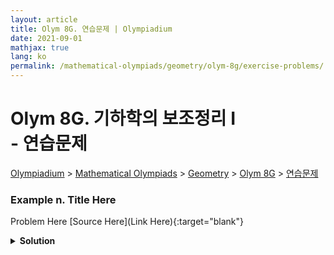```yaml
---
layout: article
title: Olym 8G. 연습문제 | Olympiadium
date: 2021-09-01
mathjax: true
lang: ko
permalink: /mathematical-olympiads/geometry/olym-8g/exercise-problems/
---
```

# Olym 8G. 기하학의 보조정리 I <br> <ssup> - 연습문제</ssup>

<a href="{{ site.homeurl }}">Olympiadium</a> > <a href="{{ site.homeurl }}mathematical-olympiads/">Mathematical Olympiads</a> > <a href="{{ site.homeurl }}mathematical-olympiads/geometry/">Geometry</a> > <a href="{{ site.homeurl }}mathematical-olympiads/geometry/olym-8g/">Olym 8G</a> > <a href="{{ site.homeurl }}mathematical-olympiads/geometry/olym-8g/exercise-problems/">연습문제</a>

### Example n. Title Here
<skyblueboard> Problem Here </skyblueboard>
[Source Here](Link Here){:target="blank"}
<pinkborder><details>
<summary><b>Solution</b></summary>
Solution Here. 
</details></pinkborder>


